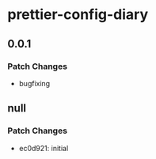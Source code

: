 # prettier-config-diary

## 0.0.1

### Patch Changes

- bugfixing

## null

### Patch Changes

- ec0d921: initial
